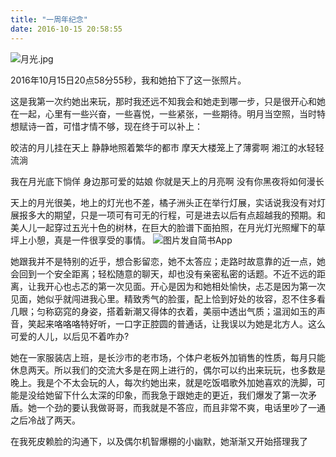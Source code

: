 ```yaml
---
title: "一周年纪念"
date: 2016-10-15 20:58:55
---
```


![月光.jpg](http://upload-images.jianshu.io/upload_images/7460010-d24885a2a97c6b12.jpg?imageMogr2/auto-orient/strip%7CimageView2/2/w/1240)

2016年10月15日20点58分55秒，我和她拍下了这一张照片。

这是我第一次约她出来玩，那时我还远不知我会和她走到哪一步，只是很开心和她在一起，心里有一些兴奋，一些喜悦，一些紧张，一些期待。明月当空照，当时特想赋诗一首，可惜才情不够，现在终于可以补上：

皎洁的月儿挂在天上
静静地照着繁华的都市
摩天大楼笼上了薄雾啊
湘江的水轻轻流淌

我在月光底下惝佯
身边那可爱的姑娘
你就是天上的月亮啊
没有你黑夜将如何漫长

天上的月光很美，地上的灯光也不差，橘子洲头正在举行灯展，实话说我没有对灯展报多大的期望，只是一项可有可无的行程，可是进去以后有点超越我的预期。和美人儿一起穿过五光十色的树林，在巨大的脸谱下面拍照，在月光灯光照耀下的草坪上小憩，真是一件很享受的事情。
![图片发自简书App](http://upload-images.jianshu.io/upload_images/7460010-bc74b0a7c1b4fb5f.jpg?imageMogr2/auto-orient/strip%7CimageView2/2/w/1080/q/50)

她跟我并不是特别的近乎，想合影留恋，她不太答应；走路时故意靠的近一点，她会回到一个安全距离；轻松随意的聊天，却也没有亲密私密的话题。不近不远的距离，让我开心也忐忑的第一次见面。开心是因为和她相处愉快，忐忑是因为第一次见面，她似乎就闯进我心里。精致秀气的脸蛋，配上恰到好处的妆容，忍不住多看几眼；匀称窈窕的身姿，搭着新潮又得体的衣着，美丽中透出气质；温润如玉的声音，笑起来咯咯咯特好听，一口字正腔圆的普通话，让我误以为她是北方人。这么可爱的人儿，以后见不着咋办?

她在一家服装店上班，是长沙市的老市场，个体户老板外加销售的性质，每月只能休息两天。所以我们的交流大多是在网上进行的，偶尔可以约出来玩玩，也多数是晚上。我是个不太会玩的人，每次约她出来，就是吃饭唱歌外加她喜欢的洗脚，可能是没给她留下什么太深的印象，而我急于跟她走的更近，我们爆发了第一次矛盾。她一个劲的要认我做哥哥，而我就是不答应，而且非常不爽，电话里吵了一通之后冷战了两天。

在我死皮赖脸的沟通下，以及偶尔机智爆棚的小幽默，她渐渐又开始搭理我了
